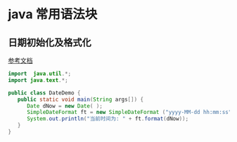 # java 常用语法块

## 日期初始化及格式化

[参考文档](https://www.runoob.com/java/java-date-time.html)

```java
import  java.util.*;
import java.text.*;

public class DateDemo {
   public static void main(String args[]) {
      Date dNow = new Date( );
      SimpleDateFormat ft = new SimpleDateFormat ("yyyy-MM-dd hh:mm:ss");
      System.out.println("当前时间为: " + ft.format(dNow));
   }
}
```
